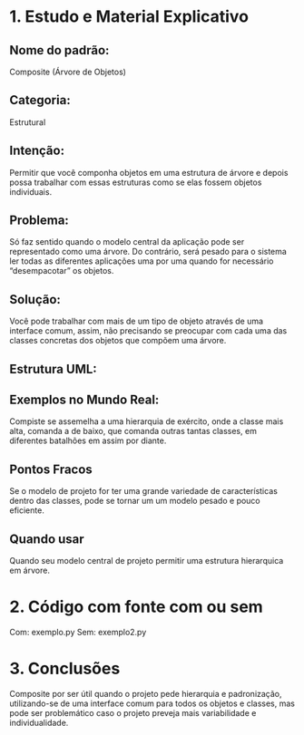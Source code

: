 # 1. Estudo e Material Explicativo 

## Nome do padrão: 
Composite (Árvore de Objetos)

## Categoria: 
Estrutural

## Intenção: 
Permitir que você componha objetos em uma estrutura de árvore e depois possa trabalhar com essas estruturas como se elas fossem objetos individuais. 

## Problema: 
Só faz sentido quando o modelo central da aplicação pode ser representado como uma árvore. Do contrário, será pesado para o sistema ler todas as diferentes aplicações uma por uma quando for necessário “desempacotar” os objetos. 

## Solução:
 Você pode trabalhar com mais de um tipo de objeto através de uma interface comum, assim, não precisando se preocupar com cada uma das classes concretas dos objetos que compõem uma árvore. 

## Estrutura UML:


## Exemplos no Mundo Real:

Compiste se assemelha a uma hierarquia de exército, onde a classe mais alta, comanda a de baixo, que comanda outras tantas classes, em diferentes batalhões em assim por diante. 

## Pontos Fracos
Se o modelo de projeto for ter uma grande variedade de características dentro das classes, pode se tornar um um modelo pesado e pouco eficiente. 

## Quando usar
Quando seu modelo central de projeto permitir uma estrutura hierarquica em árvore. 

# 2. Código com fonte com ou sem 
Com:
exemplo.py
Sem:
exemplo2.py

# 3. Conclusões 
Composite por ser útil quando o projeto pede hierarquia e padronização, utilizando-se de uma interface comum para todos os objetos e classes, mas pode ser problemático caso o projeto preveja mais variabilidade e individualidade. 

